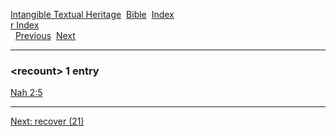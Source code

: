 [Intangible Textual Heritage](../../index)  [Bible](../index) 
[Index](index)   
[r Index](_r_)  
  [Previous](c09239)  [Next](c09241) 

------------------------------------------------------------------------

### &lt;recount&gt; 1 entry

[Nah 2:5](../kjv/nah002.htm#005)  

------------------------------------------------------------------------

[Next: recover (21)](c09241)
